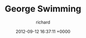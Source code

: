 ---
blog: richard
date: 2012-09-12 16:37:11 +0000
title: "George Swimming"
author: richard
permalink: /photography/instagram/george-swimming/
---